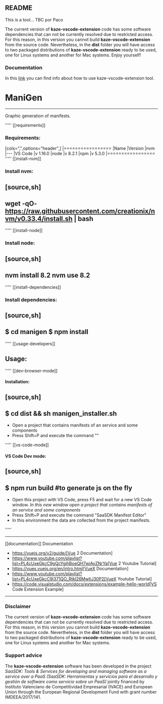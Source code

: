 ## README

This is a tool… TBC por Paco

The current version of **kaze-vscode-extension** code has some software dependencies that can not be currently resolved due to restricted access. For this reason, in this version you cannot build **kaze-vscode-extension** from the source code. Nevertheless, in the **dist** folder you will have access to two packaged distributions of **kaze-vscode-extension** ready to be used, one for Linux systems and another for Mac systems. Enjoy yourself!

### Documentation

In this [link]() you can find info about how to use kaze-vscode-extension tool.

# ManiGen
-------

Graphic generation of manifests.

'''''
[[requirements]]
### Requirements:

[cols=",",options="header",]
|=================
|Name |Version
|nvm |---
|VS Code |v 1.16.0
|node |v 8.2.1
|npm |v 5.3.0
|=================
'''''
[[install-nvm]]
### Install nvm:

[source,sh]
----
wget -qO- https://raw.githubusercontent.com/creationix/nvm/v0.33.4/install.sh | bash
----
'''''
[[install-node]]
###  Install node:


[source,sh]
----
nvm install 8.2
nvm use 8.2
----
'''''
[[install-dependencies]]
### Install dependencies:

[source,sh]
----
$ cd manigen
$ npm install
----

'''''
[[usage-developers]]
## Usage:

'''''
[[dev-browser-mode]]
####  Installation:

[source,sh]
----
$ cd dist && sh manigen_installer.sh
----
* Open a project that contains manifests of an service and some components
* Press Shift+P and execute the command ""

'''''
[[vs-code-mode]]

#### VS Code Dev mode:

[source,sh]
----
$ npm run build #to generate js on the fly
----

* Open this project with VS Code, press F5 and wait for a new VS Code
window. *In this new window open a project that contains manifests of an
service and some components*
* Press Shift+P and execute the command "SaaSDK Manifest Editor"
* In this environment the data are collected from the project manifests.

'''''

__________________________________________________________________________________________________
[[documentation]]
Documentation

* https://vuejs.org/v2/guide/[Vue 2 Documentation]
* https://www.youtube.com/playlist?list=PL4cUxeGkcC9gQcYgjhBoeQH7wiAyZNrYa[Vue
2 Youtube Tutorial]
* https://vuex.vuejs.org/en/intro.html[VueX Documentation]
* https://www.youtube.com/playlist?list=PL4cUxeGkcC9i371QO_Rtkl26MwtiJ30P2[VueX
Youtube Tutorial]
* https://code.visualstudio.com/docs/extensions/example-hello-world[VS
Code Extension Example]
__________________________________________________________________________________________________


### Disclaimer

The current version of **kaze-vscode-extension** code has some software dependencies that can not be currently resolved due to restricted access. For this reason, in this version you cannot build **kaze-vscode-extension** from the source code. Nevertheless, in the **dist** folder you will have access to two packaged distributions of **kaze-vscode-extension** ready to be used, one for Linux systems and another for Mac systems.

### Support advice

The **kaze-vscode-extension** software has been developed in the project *SaaSDK: Tools & Services for developing and managing software as a service over a PaaS (SaaSDK: Herramientas y servicios para el desarrollo y gestión de software como servicio sobre un PaaS)* jointly financed by Instituto Valenciano de Competitividad Empresarial (IVACE) and European Union through the European Regional Development Fund with grant number IMDEEA/2017/141.
